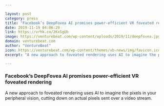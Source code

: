 ```yaml
---

layout: post
category: press
title: "Facebook’s DeepFovea AI promises power-efficient VR foveated rendering"
date: 2019-11-19 04:06:29
link: https://vrhk.co/2KxSgUb
image: https://venturebeat.com/wp-content/uploads/2019/11/deepfovea.jpg?w=1200&strip=all
domain: venturebeat.com
author: "VentureBeat"
icon: https://venturebeat.com/wp-content/themes/vb-news/img/favicon.ico
excerpt: "A new approach to foveated rendering uses AI to imagine the pixels in your peripheral vision, cutting down on actual pixels sent over a video stream."

---
```


### Facebook’s DeepFovea AI promises power-efficient VR foveated rendering

A new approach to foveated rendering uses AI to imagine the pixels in your peripheral vision, cutting down on actual pixels sent over a video stream.